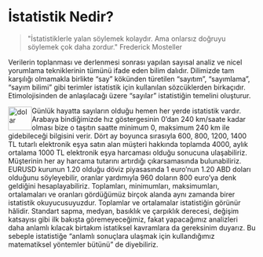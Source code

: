 # İstatistik Nedir?

> "İstatistiklerle yalan söylemek kolaydır. Ama onlarsız doğruyu söylemek çok daha zordur."
> Frederick Mosteller

Verilerin toplanması ve derlenmesi sonrası yapılan sayısal analiz ve nicel yorumlama tekniklerinin tümünü ifade eden bilim dalıdır. Dilimizde tam karşılığı olmamakla birlikte “say” kökünden türetilen “sayıtım”, “sayımlama”, “sayım bilimi” gibi terimler istatistik için kullanılan sözcüklerden birkaçıdır. Etimolojisinden de anlaşılacağı üzere “sayılar” istatistiğin temelini oluşturur.

<img src="https://zinzinzibidi.com/img/istatistik/dolar.png" alt="dolar" style="width:48px; position: relative; float: left;"/> Günlük hayatta sayıların olduğu hemen her yerde istatistik vardır. Arabaya bindiğimizde hız göstergesinin 0’dan 240 km/saate kadar olması bize o taşıtın saatte minimum 0, maksimum 240 km ile gidebileceği bilgisini verir. Dört ay boyunca sırasıyla 600, 800, 1200, 1400 TL tutarlı elektronik eşya satın alan müşteri hakkında toplamda 4000, aylık ortalama 1000 TL elektronik eşya harcaması olduğu sonucuna ulaşabiliriz. Müşterinin her ay harcama tutarını artırdığı çıkarsamasında bulunabiliriz. EURUSD kurunun 1.20 olduğu döviz piyasasında 1 euro’nun 1.20 ABD doları olduğunu söyleyebilir, oranlar yardımıyla 960 doların 800 euro’ya denk geldiğini hesaplayabiliriz. Toplamları, minimumları, maksimumları, ortalamaları ve oranları gördüğümüz birçok alanda aynı zamanda birer istatistik okuyucusuyuzdur. Toplamlar ve ortalamalar istatistiğin görünür hâlidir. Standart sapma, medyan, basıklık ve çarpıklık derecesi, değişim katsayısı gibi ilk bakışta göremeyeceğimiz, fakat yapacağımız analizleri daha anlamlı kılacak birtakım istatiksel kavramlara da gereksinim duyarız. Bu sebeple istatistiğe “anlamlı sonuçlara ulaşmak için kullandığımız matematiksel yöntemler bütünü” de diyebiliriz.
